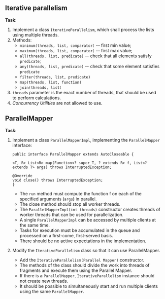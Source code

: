  ## Iterative parallelism

**Task**: 

1. Implement a class `IterativeParallelism`, which shall process the lists using multiple threads.
2. Methods: 
    - `minimum(threads, list, comparator)` -- first min value;
    - `maximum(threads, list, comparator)` -- first max value;
    - `all(threads, list, predicate)` -- check that all elements satisfy 
    `predicate`;
    - `any(threads, list, predicate)` -- check that some element satisfies 
    `predicate`
    - `filter(threads, list, predicate)`
    - `map(threads, list, function)`
    - `join(threads, list)`
3. `threads` parameter is the exact number of threads, that should be used to perform calculations.
4. _Concurrency Utilities_ are not allowed to use.

## ParallelMapper

**Task**: 

1. Implement a class `ParallelMapperImpl`, implementing the `ParallelMapper` interface:

    ```
    public interface ParallelMapper extends AutoCloseable {
    
    <T, R> List<R> map(Function<? super T, ? extends R> f, List<? extends T> args) throws InterruptedException;

    @Override
    void close() throws InterruptedException;
    }
    ```

    - The `run` method must compute the function f on each of the specified arguments (`args`) in parallel.
    - The close method should stop all worker threads.
    - The `ParallelMapperImpl(int threads)` constructor creates threads of worker threads that can be used for parallelization.
    - A single `ParallelMapperImpl` can be accessed by multiple clients at the same time.
    - Tasks for execution must be accumulated in the queue and processed on a first-come, first-served basis.
    - There should be no active expectations in the implementation.
    
2. Modify the `IterativeParallelism` class so that it can use ParallelMapper.
    - Add the `IterativeParallelism(Parallel Mapper)` constructor.
    - The methods of the class should divide the work into threads of fragments and execute them using the Parallel Mapper.
    - If there is a `ParallelMapper`, `IterativeParallelism` instance should not create new threads.
    - It should be possible to simultaneously start and run multiple clients using the same `ParallelMapper`.
    
